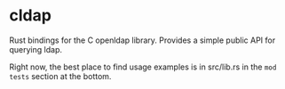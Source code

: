 cldap
=====

Rust bindings for the C openldap library. Provides a simple public API for querying
ldap.

Right now, the best place to find usage examples is in src/lib.rs in the `mod tests` section at the bottom.
